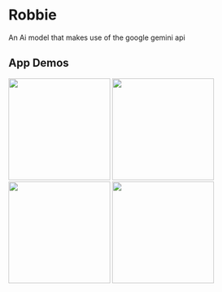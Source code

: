 # Robbie

An Ai model that makes use of the google gemini api

## App Demos

<img src='https://github.com/Tosin2289/Robbie/assets/66890167/6c845834-85ff-4003-a6d3-240f7074671d' width='200'>
<img src='https://github.com/Tosin2289/Robbie/assets/66890167/66bbabc3-9cf5-4388-9030-c6d7d24aa10e' width='200'>
<img src='https://github.com/Tosin2289/Robbie/assets/66890167/9932c0ba-8827-4332-8f2a-9f8249ce0006' width='200'>
<img src='https://github.com/Tosin2289/Robbie/assets/66890167/64ec278c-ecf3-453b-b39d-e2753a88cf67' width='200'>





